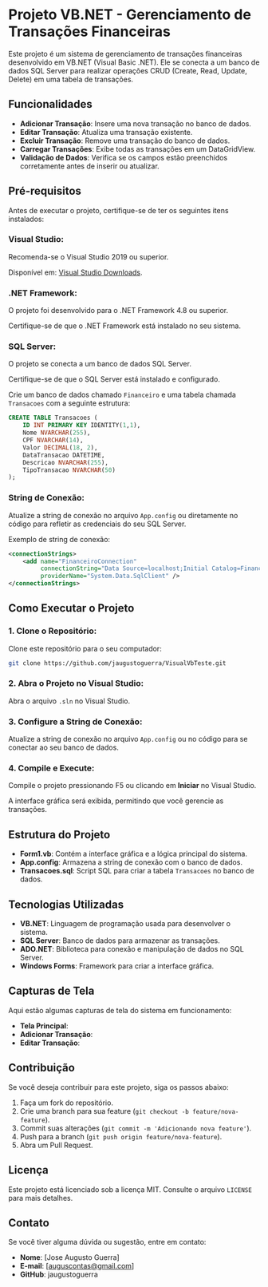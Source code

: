 
# Projeto VB.NET - Gerenciamento de Transações Financeiras

Este projeto é um sistema de gerenciamento de transações financeiras desenvolvido em VB.NET (Visual Basic .NET). Ele se conecta a um banco de dados SQL Server para realizar operações CRUD (Create, Read, Update, Delete) em uma tabela de transações.

## Funcionalidades

- **Adicionar Transação**: Insere uma nova transação no banco de dados.
- **Editar Transação**: Atualiza uma transação existente.
- **Excluir Transação**: Remove uma transação do banco de dados.
- **Carregar Transações**: Exibe todas as transações em um DataGridView.
- **Validação de Dados**: Verifica se os campos estão preenchidos corretamente antes de inserir ou atualizar.

## Pré-requisitos

Antes de executar o projeto, certifique-se de ter os seguintes itens instalados:

### Visual Studio:

Recomenda-se o Visual Studio 2019 ou superior.

Disponível em: [Visual Studio Downloads](https://visualstudio.microsoft.com/downloads/).

### .NET Framework:

O projeto foi desenvolvido para o .NET Framework 4.8 ou superior.

Certifique-se de que o .NET Framework está instalado no seu sistema.

### SQL Server:

O projeto se conecta a um banco de dados SQL Server.

Certifique-se de que o SQL Server está instalado e configurado.

Crie um banco de dados chamado `Financeiro` e uma tabela chamada `Transacoes` com a seguinte estrutura:

```sql
CREATE TABLE Transacoes (
    ID INT PRIMARY KEY IDENTITY(1,1),
    Nome NVARCHAR(255),
    CPF NVARCHAR(14),
    Valor DECIMAL(18, 2),
    DataTransacao DATETIME,
    Descricao NVARCHAR(255),
    TipoTransacao NVARCHAR(50)
);
```

### String de Conexão:

Atualize a string de conexão no arquivo `App.config` ou diretamente no código para refletir as credenciais do seu SQL Server.

Exemplo de string de conexão:

```xml
<connectionStrings>
    <add name="FinanceiroConnection" 
         connectionString="Data Source=localhost;Initial Catalog=Financeiro;Integrated Security=True" 
         providerName="System.Data.SqlClient" />
</connectionStrings>
```

## Como Executar o Projeto

### 1. Clone o Repositório:

Clone este repositório para o seu computador:

```bash
git clone https://github.com/jaugustoguerra/VisualVbTeste.git
```

### 2. Abra o Projeto no Visual Studio:

Abra o arquivo `.sln` no Visual Studio.

### 3. Configure a String de Conexão:

Atualize a string de conexão no arquivo `App.config` ou no código para se conectar ao seu banco de dados.

### 4. Compile e Execute:

Compile o projeto pressionando F5 ou clicando em **Iniciar** no Visual Studio.

A interface gráfica será exibida, permitindo que você gerencie as transações.

## Estrutura do Projeto

- **Form1.vb**: Contém a interface gráfica e a lógica principal do sistema.
- **App.config**: Armazena a string de conexão com o banco de dados.
- **Transacoes.sql**: Script SQL para criar a tabela `Transacoes` no banco de dados.

## Tecnologias Utilizadas

- **VB.NET**: Linguagem de programação usada para desenvolver o sistema.
- **SQL Server**: Banco de dados para armazenar as transações.
- **ADO.NET**: Biblioteca para conexão e manipulação de dados no SQL Server.
- **Windows Forms**: Framework para criar a interface gráfica.

## Capturas de Tela

Aqui estão algumas capturas de tela do sistema em funcionamento:

- **Tela Principal**:
- **Adicionar Transação**:
- **Editar Transação**:

## Contribuição

Se você deseja contribuir para este projeto, siga os passos abaixo:

1. Faça um fork do repositório.
2. Crie uma branch para sua feature (`git checkout -b feature/nova-feature`).
3. Commit suas alterações (`git commit -m 'Adicionando nova feature'`).
4. Push para a branch (`git push origin feature/nova-feature`).
5. Abra um Pull Request.

## Licença

Este projeto está licenciado sob a licença MIT. Consulte o arquivo `LICENSE` para mais detalhes.

## Contato

Se você tiver alguma dúvida ou sugestão, entre em contato:

- **Nome**: [Jose Augusto Guerra]
- **E-mail**: [auguscontas@gmail.com]
- **GitHub**: jaugustoguerra
